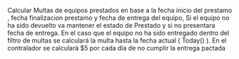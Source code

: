 Calcular Multas de equipos prestados en base a la fecha inicio del prestamo , fecha finalizacion prestamo y fecha de entrega del equipo, Si el equipo no ha sido devuelto va mantener el estado de Prestado y si no presentara fecha de entrega. En el caso que el equipo no ha sido entregado dentro del filtro de multas se calculará la multa hasta la fecha actual ( Today() ). En el contralador se calculará $5 por cada día de no cumplir la entrega pactada
